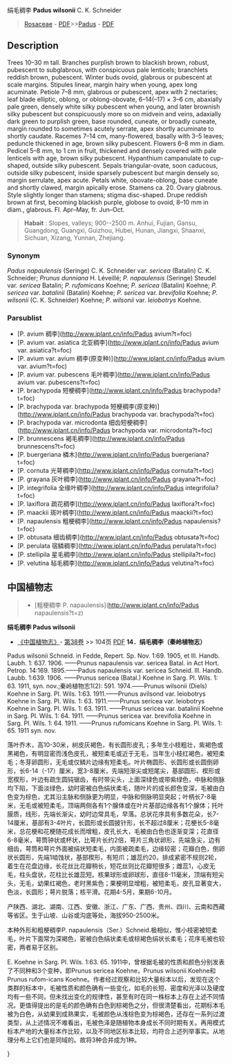 绢毛稠李 **Padus wilsonii** C. K. Schneider

> [Rosaceae](http://www.iplant.cn/info/Rosaceae?t=foc) - [PDF](http://www.iplant.cn/foc/pdf/Rosaceae.pdf)>>[Padus](http://www.iplant.cn/info/Padus?t=foc) - [PDF](http://www.iplant.cn/foc/pdf/Padus.pdf)

## Description

Trees 10–30 m tall. Branches purplish brown to blackish brown, robust, pubescent to subglabrous, with conspicuous pale lenticels; branchlets reddish brown, pubescent. Winter buds ovoid, glabrous or pubescent at scale margins. Stipules linear, margin hairy when young, apex long acuminate. Petiole 7–8 mm, glabrous or pubescent, apex with 2 nectaries; leaf blade elliptic, oblong, or oblong-obovate, 6–14(–17) × 3–6 cm, abaxially pale green, densely white silky pubescent when young, and later brownish silky pubescent but conspicuously more so on midvein and veins, adaxially dark green to purplish green, base rounded, cuneate, or broadly cuneate, margin rounded to sometimes acutely serrate, apex shortly acuminate to shortly caudate. Racemes 7–14 cm, many-flowered, basally with 3–5 leaves; peduncle thickened in age, brown silky pubescent. Flowers 6–8 mm in diam. Pedicel 5–8 mm, to 1 cm in fruit, thickened and densely covered with pale lenticels with age, brown silky pubescent. Hypanthium campanulate to cup-shaped, outside silky pubescent. Sepals triangular-ovate, soon caducous, outside silky pubescent, inside sparsely pubescent but margin densely so, margin serrulate, apex acute. Petals white, obovate-oblong, base cuneate and shortly clawed, margin apically erose. Stamens ca. 20. Ovary glabrous. Style slightly longer than stamens; stigma disc-shaped. Drupe reddish brown at first, becoming blackish purple, globose to ovoid, 8–10 mm in diam., glabrous. Fl. Apr–May, fr. Jun–Oct.


> **Habait** : 
> Slopes, valleys; 900--2500 m. Anhui, Fujian, Gansu, Guangdong, Guangxi, Guizhou, Hubei, Hunan, Jiangxi, Shaanxi, Sichuan, Xizang, Yunnan, Zhejiang.

### Synonym
*Padus napaulensis* (Seringe) C. K. Schneider var. *sericea* (Batalin) C. K. Schneider; *Prunus dunniana* H. Léveillé; *P. napaulensis* (Seringe) Steudel var. *sericea* Batalin; *P. rufomicans* Koehne; *P. sericea* (Batalin) Koehne; *P. sericea* var. *batalinii* (Batalin) Koehne; *P. sericea* var. *brevifolia* Koehne; *P. wilsonii* (C. K. Schneider) Koehne; *P. wilsonii* var. *leiobotrys* Koehne.



### Parsublist

* [P.  avium  稠李](http://www.iplant.cn/info/Padus avium?t=foc)
* [P.  avium var. asiatica  北亚稠李](http://www.iplant.cn/info/Padus avium var. asiatica?t=foc)
* [P.  avium var. avium  稠李(原变种)](http://www.iplant.cn/info/Padus avium var. avium?t=foc)
* [P.  avium var. pubescens  毛叶稠李](http://www.iplant.cn/info/Padus avium var. pubescens?t=foc)
* [P.  brachypoda  短梗稠李](http://www.iplant.cn/info/Padus brachypoda?t=foc)
* [P.  brachypoda var. brachypoda  短梗稠李(原变种)](http://www.iplant.cn/info/Padus brachypoda var. brachypoda?t=foc)
* [P.  brachypoda var. microdonta  细齿短梗稠李](http://www.iplant.cn/info/Padus brachypoda var. microdonta?t=foc)
* [P.  brunnescens  褐毛稠李](http://www.iplant.cn/info/Padus brunnescens?t=foc)
* [P.  buergeriana  橉木](http://www.iplant.cn/info/Padus buergeriana?t=foc)
* [P.  cornuta  光萼稠李](http://www.iplant.cn/info/Padus cornuta?t=foc)
* [P.  grayana  灰叶稠李](http://www.iplant.cn/info/Padus grayana?t=foc)
* [P.  integrifolia  全缘叶稠李](http://www.iplant.cn/info/Padus integrifolia?t=foc)
* [P.  laxiflora  疏花稠李](http://www.iplant.cn/info/Padus laxiflora?t=foc)
* [P.  maackii  斑叶稠李](http://www.iplant.cn/info/Padus maackii?t=foc)
* [P.  napaulensis  粗梗稠李](http://www.iplant.cn/info/Padus napaulensis?t=foc)
* [P.  obtusata  细齿稠李](http://www.iplant.cn/info/Padus obtusata?t=foc)
* [P.  perulata  宿鳞稠李](http://www.iplant.cn/info/Padus perulata?t=foc)
* [P.  stellipila  星毛稠李](http://www.iplant.cn/info/Padus stellipila?t=foc)
* [P.  velutina  毡毛稠李](http://www.iplant.cn/info/Padus velutina?t=foc)

## 中国植物志

> * [粗梗稠李  P.  napaulensis](http://www.iplant.cn/info/Padus napaulensis?t=z)


**绢毛稠李 Padus wilsonii**

* [《中国植物志》](http://www.iplant.cn/frps)- [第38卷](http://www.iplant.cn/frps/vol/38) >> 104页 [PDF](http://www.iplant.cn/frps/pdf/38/104a.PDF)
**14．绢毛稠李（秦岭植物志）**

Padus wilsonii Schneid. in Fedde, Repert. Sp. Nov. 1:69. 1905, et Ill. Handb. Laubh. 1: 637. 1906. ——Prunus napaulensis var. sericea Batal. in Act Hort. Petrop. 14:169. 1895.——Padus napaulensis var. sericea Schneid. Ill. Handb. Laubb. 1:639. 1906. ——Prunus sericea (Batal.) Koehne in Sarg. Pl. Wils. 1: 63. 1911, syn. nov.;秦岭植物志1(2): 591. 1974.——Prunus wilsonii (Diels) Koehne in Sarg. Pl. Wils. 1:63. 1911.——Prunus avilsond var. leiobotrys Koehne in Sarg. Pl. Wils. 1: 63. 1911.——Prunus sericea var. leiobotrys Koehne in Sarg. Pl. Wils. 1: 63. 1911. ——Prunus sericea var. batalinii Koehne in Sarg. Pl. Wils. 1: 64. 1911. ——Prunus sericea var. brevifolia Koehne in Sarg. Pl. Wils. 1: 64. 1911. ——Prunus rufomicans Koehne in Sarg. Pl. Wils. 1: 65. 1911 syn. nov.

落叶乔木，高10-30米，树皮灰褐色，有长圆形皮孔；多年生小枝粗壮，紫褐色或黑褐色，有明显密而浅色皮孔，被短柔毛或近于无毛，当年生小枝红褐色，被短柔毛；冬芽卵圆形，无毛或仅鳞片边缘有短柔毛。叶片椭圆形、长圆形或长圆倒卵形，长6-14（-17）厘米，宽3-8厘米，先端短渐尖或短尾尖，基部圆形、楔形或宽楔形，叶边有疏生圆钝锯齿，有时带尖头，上面深绿色或带紫绿色，中脉和侧脉均下陷，下面淡绿色，幼时密被白色绢状柔毛，随叶片的成长颜色变深，毛被由白色变为棕色，尤其沿主脉和侧脉更为明显，中脉和侧脉明显突起；叶柄长7-8毫米，无毛或被短柔毛，顶端两侧各有1个腺体或在叶片基部边缘各有1个腺体；托叶膜质，线形，先端长渐尖，幼时边常具毛，早落。总状花序具有多数花朵，长7-14厘米，基部有3-4叶片，长圆形或长圆披针形，长不超过8厘米；花梗长5-8毫米，总花梗和花梗随花成长而增粗，皮孔长大，毛被由白色也逐渐变深；花直径6-8毫米，萼筒钟状或杯状，比萼片长约2倍，萼片三角状卵形，先端急尖，边有细齿，萼筒和萼片外面被绢状短柔毛，内面被疏柔毛，边缘较密；花瓣白色，倒卵状长圆形，先端1啮蚀状，基部楔形，有短爪；雄蕊约20，排成紧密不规则2轮，着生在花盘边缘，长花丝比花瓣稍长，短花丝则比花瓣短很多；雌蕊1，心皮无毛，柱头盘状，花柱比长雄蕊短。核果球形或卵球形，直径8-11毫米，顶端有短尖头，无毛，幼果红褐色，老时黑紫色；果梗明显增粗，被短柔毛，皮孔显著变大，色淡，长圆形；萼片脱落；核平滑。花期4-5月，果期6-10月。

产陕西、湖北、湖南、江西、安徽、浙江、广东、广西、贵州、四川、云南和西藏等省区。生于山坡、山谷或沟底等处，海拔950-2500米。

本种外形和粗梗稠李P. napaulensis（Ser.）Schneid.极相似，惟小枝密被短柔毛，叶片下面常为深褐色，密被白色绢状柔毛或棕褐色绢状长柔毛；花序毛被也较密，两者易于区别。

E. Koehne in Sarg. Pl. Wils. 1:63. 65. 1911中，曾根据毛被的性质和颜色分别发表了不同种和3个变种，即Prunus sericea Koehne，Prunus wilsonii Koehne和Prunus rufom-icans Koehne。作者经过观察和比较大量标本以后，发现在这个类群的标本中，毛被性质和颜色确有一些变化，如毛的长短、密度和光泽以及硬度均有一些不同，但未找出变化的规律性，甚至有时在同一株标本上存在上述不同情况。更值得提出的是毛的颜色确有白色到棕褐色之分，但很清楚看出，花期标本毛被为白色，从幼果到成熟果实，毛被颜色从浅棕色变为棕褐色，还存在一系列过渡类型，从上述情况不难看出，毛被色泽是随植物本身成长不同时期有关。再用模式标本产地的大量标本作比较，以及不同地区标本比较，均符合上述列举事实。从地理分布上它们也是同域的。故将3种合并成为1种。



}